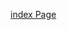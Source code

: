 <a href="https://htmlpreview.github.io/?https://raw.githubusercontent.com/Asikurbd/Application-Copy/refs/heads/main/index.html"> index Page </a>
